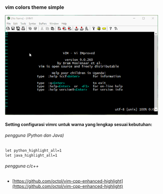 ### vim colors theme simple

![](image/vimcolor.gif)

#### Setting configurasi vimrc untuk warna yang lengkap sesuai kebutuhan:

###### pengguna (Python dan Java)
```
let python_highlight_all=1
let java_highlight_all=1
```
###### pengguna c/c++
- [https://github.com/octol/vim-cpp-enhanced-highlight](https://github.com/octol/vim-cpp-enhanced-highlight)

